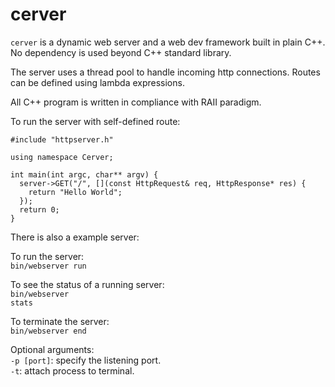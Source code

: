 # cerver

<code>cerver</code> is a dynamic web server and a web dev framework built in plain C++. No dependency is used beyond C++ standard library.

The server uses a thread pool to handle incoming http connections. Routes can be defined using lambda expressions.

All C++ program is written in compliance with RAII paradigm.

To run the server with self-defined route:<br>
```
#include "httpserver.h"

using namespace Cerver;

int main(int argc, char** argv) {
  server->GET("/", [](const HttpRequest& req, HttpResponse* res) {
    return "Hello World";
  });
  return 0;
}
```

There is also a example server:

To run the server:<br>
<code>bin/webserver run</code>

To see the status of a running server:<br>
<code>bin/webserver stats</code>

To terminate the server:<br>
<code>bin/webserver end</code>

Optional arguments:<br>
<code>-p [port]</code>: specify the listening port.<br>
<code>-t</code>: attach process to terminal.<br>

